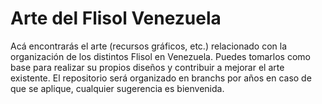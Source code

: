 # Arte del Flisol Venezuela

Acá encontrarás el arte (recursos gráficos, etc.) relacionado con la organización de los distintos Flisol en Venezuela. Puedes tomarlos como base para realizar su propios diseños y contribuir a mejorar el arte existente. El repositorio será organizado en branchs por años en caso de que se aplique, cualquier sugerencia es bienvenida.
